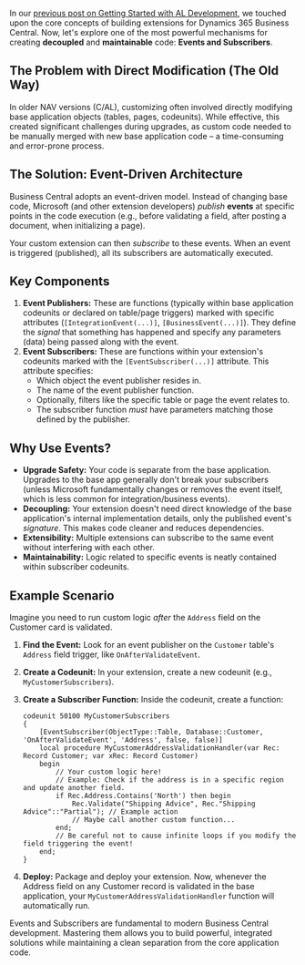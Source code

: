 In our [previous post on Getting Started with AL Development](/blog/getting-started-al-dev), we touched upon the core concepts of building extensions for Dynamics 365 Business Central. Now, let's explore one of the most powerful mechanisms for creating **decoupled** and **maintainable** code: **Events and Subscribers**.

## The Problem with Direct Modification (The Old Way)

In older NAV versions (C/AL), customizing often involved directly modifying base application objects (tables, pages, codeunits). While effective, this created significant challenges during upgrades, as custom code needed to be manually merged with new base application code – a time-consuming and error-prone process.

## The Solution: Event-Driven Architecture

Business Central adopts an event-driven model. Instead of changing base code, Microsoft (and other extension developers) *publish* **events** at specific points in the code execution (e.g., before validating a field, after posting a document, when initializing a page).

Your custom extension can then *subscribe* to these events. When an event is triggered (published), all its subscribers are automatically executed.

## Key Components

1.  **Event Publishers:** These are functions (typically within base application codeunits or declared on table/page triggers) marked with specific attributes (`[IntegrationEvent(...)]`, `[BusinessEvent(...)]`). They define the *signal* that something has happened and specify any parameters (data) being passed along with the event.
2.  **Event Subscribers:** These are functions within your extension's codeunits marked with the `[EventSubscriber(...)]` attribute. This attribute specifies:
    *   Which object the event publisher resides in.
    *   The name of the event publisher function.
    *   Optionally, filters like the specific table or page the event relates to.
    *   The subscriber function *must* have parameters matching those defined by the publisher.

## Why Use Events?

*   **Upgrade Safety:** Your code is separate from the base application. Upgrades to the base app generally don't break your subscribers (unless Microsoft fundamentally changes or removes the event itself, which is less common for integration/business events).
*   **Decoupling:** Your extension doesn't need direct knowledge of the base application's internal implementation details, only the published event's *signature*. This makes code cleaner and reduces dependencies.
*   **Extensibility:** Multiple extensions can subscribe to the same event without interfering with each other.
*   **Maintainability:** Logic related to specific events is neatly contained within subscriber codeunits.

## Example Scenario

Imagine you need to run custom logic *after* the `Address` field on the Customer card is validated.

1.  **Find the Event:** Look for an event publisher on the `Customer` table's `Address` field trigger, like `OnAfterValidateEvent`.
2.  **Create a Codeunit:** In your extension, create a new codeunit (e.g., `MyCustomerSubscribers`).
3.  **Create a Subscriber Function:** Inside the codeunit, create a function:

    ```al
    codeunit 50100 MyCustomerSubscribers
    {
        [EventSubscriber(ObjectType::Table, Database::Customer, 'OnAfterValidateEvent', 'Address', false, false)]
        local procedure MyCustomerAddressValidationHandler(var Rec: Record Customer; var xRec: Record Customer)
        begin
            // Your custom logic here!
            // Example: Check if the address is in a specific region and update another field.
            if Rec.Address.Contains('North') then begin
                Rec.Validate("Shipping Advice", Rec."Shipping Advice"::"Partial"); // Example action
                // Maybe call another custom function...
            end;
            // Be careful not to cause infinite loops if you modify the field triggering the event!
        end;
    }
    ```
4.  **Deploy:** Package and deploy your extension. Now, whenever the Address field on any Customer record is validated in the base application, your `MyCustomerAddressValidationHandler` function will automatically run.

Events and Subscribers are fundamental to modern Business Central development. Mastering them allows you to build powerful, integrated solutions while maintaining a clean separation from the core application code.